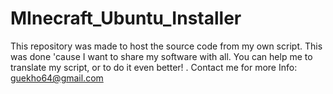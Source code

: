 # MInecraft_Ubuntu_Installer
This repository was made to host the source code from my own script. This was done 'cause I want to share my software with all. You can help me to translate my script, or to do it even better! . Contact me for more Info: guekho64@gmail.com
